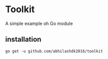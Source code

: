 # Toolkit
A simple example oh Go module

## installation

`go get -u github.com/abhilashdk2016/toolkit`
